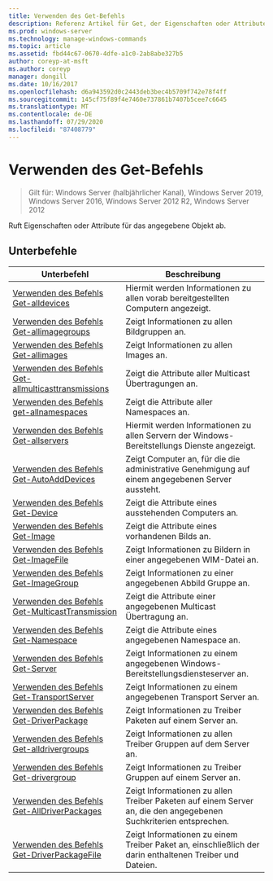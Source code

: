 ```yaml
---
title: Verwenden des Get-Befehls
description: Referenz Artikel für Get, der Eigenschaften oder Attribute zum angegebenen Objekt abruft.
ms.prod: windows-server
ms.technology: manage-windows-commands
ms.topic: article
ms.assetid: fbd44c67-0670-4dfe-a1c0-2ab8abe327b5
author: coreyp-at-msft
ms.author: coreyp
manager: dongill
ms.date: 10/16/2017
ms.openlocfilehash: d6a943592d0c2443deb3bec4b5709f742e78f4ff
ms.sourcegitcommit: 145cf75f89f4e7460e737861b7407b5cee7c6645
ms.translationtype: MT
ms.contentlocale: de-DE
ms.lasthandoff: 07/29/2020
ms.locfileid: "87408779"
---
```

# <a name="using-the-get-command"></a>Verwenden des Get-Befehls

> Gilt für: Windows Server (halbjährlicher Kanal), Windows Server 2019, Windows Server 2016, Windows Server 2012 R2, Windows Server 2012

Ruft Eigenschaften oder Attribute für das angegebene Objekt ab.

## <a name="subcommands"></a>Unterbefehle
|Unterbefehl|Beschreibung|
|-------|--------|
|[Verwenden des Befehls Get-alldevices](using-the-get-alldevices-command.md)|Hiermit werden Informationen zu allen vorab bereitgestellten Computern angezeigt.|
|[Verwenden des Befehls Get-allimagegroups](using-the-get-allimagegroups-command.md)|Zeigt Informationen zu allen Bildgruppen an.|
|[Verwenden des Befehls Get-allimages](using-the-get-allimages-command.md)|Zeigt Informationen zu allen Images an.|
|[Verwenden des Befehls Get-allmulticasttransmissions](using-the-get-allmulticasttransmissions-command.md)|Zeigt die Attribute aller Multicast Übertragungen an.|
|[Verwenden des Befehls get-allnamespaces](using-the-get-allnamespaces-command.md)|Zeigt die Attribute aller Namespaces an.|
|[Verwenden des Befehls Get-allservers](using-the-get-allservers-command.md)|Hiermit werden Informationen zu allen Servern der Windows-Bereitstellungs Dienste angezeigt.|
|[Verwenden des Befehls Get-AutoAddDevices](using-the-get-autoadddevices-command.md)|Zeigt Computer an, für die die administrative Genehmigung auf einem angegebenen Server aussteht.|
|[Verwenden des Befehls Get-Device](using-the-get-device-command.md)|Zeigt die Attribute eines ausstehenden Computers an.|
|[Verwenden des Befehls Get-Image](using-the-get-image-command.md)|Zeigt die Attribute eines vorhandenen Bilds an.|
|[Verwenden des Befehls Get-ImageFile](using-the-get-imagefile-command.md)|Zeigt Informationen zu Bildern in einer angegebenen WIM-Datei an.|
|[Verwenden des Befehls Get-ImageGroup](using-the-get-imagegroup-command.md)|Zeigt Informationen zu einer angegebenen Abbild Gruppe an.|
|[Verwenden des Befehls Get-MulticastTransmission](using-the-get-multicasttransmission-command.md)|Zeigt die Attribute einer angegebenen Multicast Übertragung an.|
|[Verwenden des Befehls Get-Namespace](using-the-get-namespace-command.md)|Zeigt die Attribute eines angegebenen Namespace an.|
|[Verwenden des Befehls Get-Server](using-the-get-server-command.md)|Zeigt Informationen zu einem angegebenen Windows-Bereitstellungsdiensteserver an.|
|[Verwenden des Befehls Get-TransportServer](using-the-get-transportserver-command.md)|Zeigt Informationen zu einem angegebenen Transport Server an.|
|[Verwenden des Befehls Get-DriverPackage](using-the-get-driverpackage-command.md)|Zeigt Informationen zu Treiber Paketen auf einem Server an.|
|[Verwenden des Befehls Get-alldrivergroups](using-the-get-alldrivergroups-command.md)|Zeigt Informationen zu allen Treiber Gruppen auf dem Server an.|
|[Verwenden des Befehls Get-drivergroup](using-the-get-drivergroup-command.md)|Zeigt Informationen zu Treiber Gruppen auf einem Server an.|
|[Verwenden des Befehls Get-AllDriverPackages](using-the-get-alldriverpackages-command.md)|Zeigt Informationen zu allen Treiber Paketen auf einem Server an, die den angegebenen Suchkriterien entsprechen.|
|[Verwenden des Befehls Get-DriverPackageFile](using-the-get-driverpackagefile-command.md)|Zeigt Informationen zu einem Treiber Paket an, einschließlich der darin enthaltenen Treiber und Dateien.|
